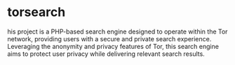 # torsearch
his project is a PHP-based search engine designed to operate within the Tor network, providing users with a secure and private search experience. Leveraging the anonymity and privacy features of Tor, this search engine aims to protect user privacy while delivering relevant search results.
